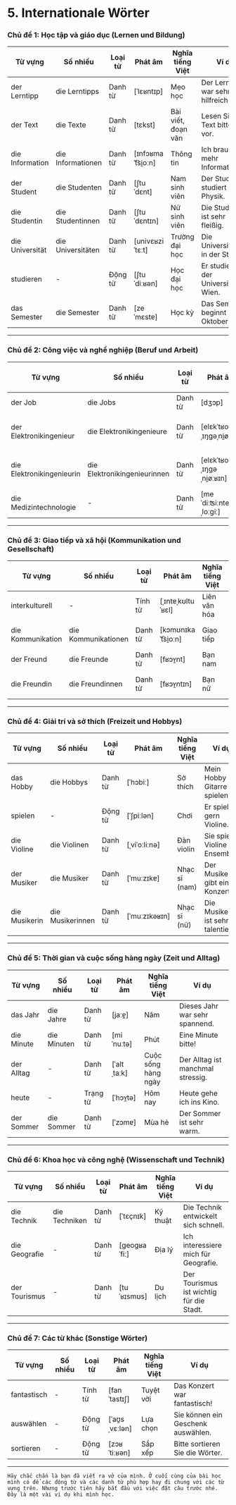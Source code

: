 # 5. Internationale Wörter
### **Chủ đề 1: Học tập và giáo dục (Lernen und Bildung)**

|**Từ vựng**|**Số nhiều**|**Loại từ**|**Phát âm**|**Nghĩa tiếng Việt**|**Ví dụ**|
|---|---|---|---|---|---|
|der Lerntipp|die Lerntipps|Danh từ|[ˈlɛʁntɪp]|Mẹo học|Der Lerntipp war sehr hilfreich.|
|der Text|die Texte|Danh từ|[tɛkst]|Bài viết, đoạn văn|Lesen Sie den Text bitte laut vor.|
|die Information|die Informationen|Danh từ|[ɪnfɔʁmaˈt͡si̯oːn]|Thông tin|Ich brauche mehr Informationen.|
|der Student|die Studenten|Danh từ|[ʃtuˈdɛnt]|Nam sinh viên|Der Student studiert Physik.|
|die Studentin|die Studentinnen|Danh từ|[ʃtuˈdɛntɪn]|Nữ sinh viên|Die Studentin ist sehr fleißig.|
|die Universität|die Universitäten|Danh từ|[univɛʁziˈtɛːt]|Trường đại học|Die Universität ist in der Stadt.|
|studieren|-|Động từ|[ʃtuˈdiːʁən]|Học đại học|Er studiert an der Universität Wien.|
|das Semester|die Semester|Danh từ|[zeˈmɛstɐ]|Học kỳ|Das Semester beginnt im Oktober.|

---

### **Chủ đề 2: Công việc và nghề nghiệp (Beruf und Arbeit)**

|**Từ vựng**|**Số nhiều**|**Loại từ**|**Phát âm**|**Nghĩa tiếng Việt**|**Ví dụ**|
|---|---|---|---|---|---|
|der Job|die Jobs|Danh từ|[dʒɔp]|Công việc|Ich habe einen neuen Job.|
|der Elektronikingenieur|die Elektronikingenieure|Danh từ|[elɛkˈtʁoːnɪkˌɪŋɡəˌni̯øːɐ̯]|Kỹ sư điện tử|Der Elektronikingenieur arbeitet an neuen Technologien.|
|die Elektronikingenieurin|die Elektronikingenieurinnen|Danh từ|[elɛkˈtʁoːnɪkˌɪŋɡəˌni̯øːʁɪn]|Nữ kỹ sư điện tử|Die Elektronikingenieurin entwickelt neue Geräte.|
|die Medizintechnologie|-|Danh từ|[meˈdiːʦiːnteçnoˌloːɡiː]|Công nghệ y tế|Die Medizintechnologie ist sehr innovativ.|

---

### **Chủ đề 3: Giao tiếp và xã hội (Kommunikation und Gesellschaft)**

|**Từ vựng**|**Số nhiều**|**Loại từ**|**Phát âm**|**Nghĩa tiếng Việt**|**Ví dụ**|
|---|---|---|---|---|---|
|interkulturell|-|Tính từ|[ˌɪntɐˌkʊltuˈʁɛl]|Liên văn hóa|Das Projekt ist interkulturell.|
|die Kommunikation|die Kommunikationen|Danh từ|[kɔmʊnɪkaˈt͡si̯oːn]|Giao tiếp|Gute Kommunikation ist wichtig.|
|der Freund|die Freunde|Danh từ|[fʁɔʏ̯nt]|Bạn nam|Mein Freund spielt Fußball.|
|die Freundin|die Freundinnen|Danh từ|[fʁɔʏ̯ntɪn]|Bạn nữ|Meine Freundin liebt Musik.|

---

### **Chủ đề 4: Giải trí và sở thích (Freizeit und Hobbys)**

|**Từ vựng**|**Số nhiều**|**Loại từ**|**Phát âm**|**Nghĩa tiếng Việt**|**Ví dụ**|
|---|---|---|---|---|---|
|das Hobby|die Hobbys|Danh từ|[ˈhɔbiː]|Sở thích|Mein Hobby ist Gitarre spielen.|
|spielen|-|Động từ|[ˈʃpiːlən]|Chơi|Er spielt gern Violine.|
|die Violine|die Violinen|Danh từ|[ˌviˈoːliːnə]|Đàn violin|Sie spielt Violine im Ensemble.|
|der Musiker|die Musiker|Danh từ|[ˈmuːzɪkɐ]|Nhạc sĩ (nam)|Der Musiker gibt ein Konzert.|
|die Musikerin|die Musikerinnen|Danh từ|[ˈmuːzɪkəʁɪn]|Nhạc sĩ (nữ)|Die Musikerin ist sehr talentiert.|

---

### **Chủ đề 5: Thời gian và cuộc sống hàng ngày (Zeit und Alltag)**

|**Từ vựng**|**Số nhiều**|**Loại từ**|**Phát âm**|**Nghĩa tiếng Việt**|**Ví dụ**|
|---|---|---|---|---|---|
|das Jahr|die Jahre|Danh từ|[jaːɐ̯]|Năm|Dieses Jahr war sehr spannend.|
|die Minute|die Minuten|Danh từ|[miˈnuːtə]|Phút|Eine Minute bitte!|
|der Alltag|-|Danh từ|[ˈaltˌtaːk]|Cuộc sống hàng ngày|Der Alltag ist manchmal stressig.|
|heute|-|Trạng từ|[ˈhɔʏ̯tə]|Hôm nay|Heute gehe ich ins Kino.|
|der Sommer|die Sommer|Danh từ|[ˈzɔmɐ]|Mùa hè|Der Sommer ist sehr warm.|

---

### **Chủ đề 6: Khoa học và công nghệ (Wissenschaft und Technik)**

|**Từ vựng**|**Số nhiều**|**Loại từ**|**Phát âm**|**Nghĩa tiếng Việt**|**Ví dụ**|
|---|---|---|---|---|---|
|die Technik|die Techniken|Danh từ|[ˈtɛçnɪk]|Kỹ thuật|Die Technik entwickelt sich schnell.|
|die Geografie|-|Danh từ|[ɡeoɡʁaˈfiː]|Địa lý|Ich interessiere mich für Geografie.|
|der Tourismus|-|Danh từ|[tuˈʁɪsmʊs]|Du lịch|Der Tourismus ist wichtig für die Stadt.|

---

### **Chủ đề 7: Các từ khác (Sonstige Wörter)**

| **Từ vựng** | **Số nhiều** | **Loại từ** | **Phát âm**    | **Nghĩa tiếng Việt** | **Ví dụ**                          |
| ----------- | ------------ | ----------- | -------------- | -------------------- | ---------------------------------- |
| fantastisch | -            | Tính từ     | [fanˈtastɪʃ]   | Tuyệt vời            | Das Konzert war fantastisch!       |
| auswählen   | -            | Động từ     | [ˈaʊ̯sˌvɛːlən] | Lựa chọn             | Sie können ein Geschenk auswählen. |
| sortieren   | -            | Động từ     | [zɔʁˈtiːʁən]   | Sắp xếp              | Bitte sortieren Sie die Wörter.    |

---
`Hãy chắc chắn là bạn đã viết ra vở của mình. Ở cuối cùng của bài học mình có để các động từ và các danh từ phù hợp hay đi chung với các từ vựng trên. Nhưng trước tiên hãy bắt đầu với việc đặt câu trước nhé. Đây là một vài ví dụ khi mình học. `
